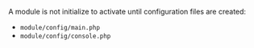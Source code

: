 A module is not initialize to activate until configuration files are created:
  * `module/config/main.php`
  * `module/config/console.php`